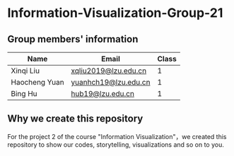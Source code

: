 # Information-Visualization-Group-21

## Group members' information
|     Name    |        Email       | Class |
|-------------|--------------------|-------|
|  Xinqi Liu  |xqliu2019@lzu.edu.cn|   1   |
|Haocheng Yuan|yuanhch19@lzu.edu.cn|   1   |
|   Bing Hu   |  hub19@lzu.edu.cn  |   1   |

## Why we create this repository
For the project 2 of the course "Information Visualization"，we created this repository to show our codes, storytelling, visualizations and so on to you.






















